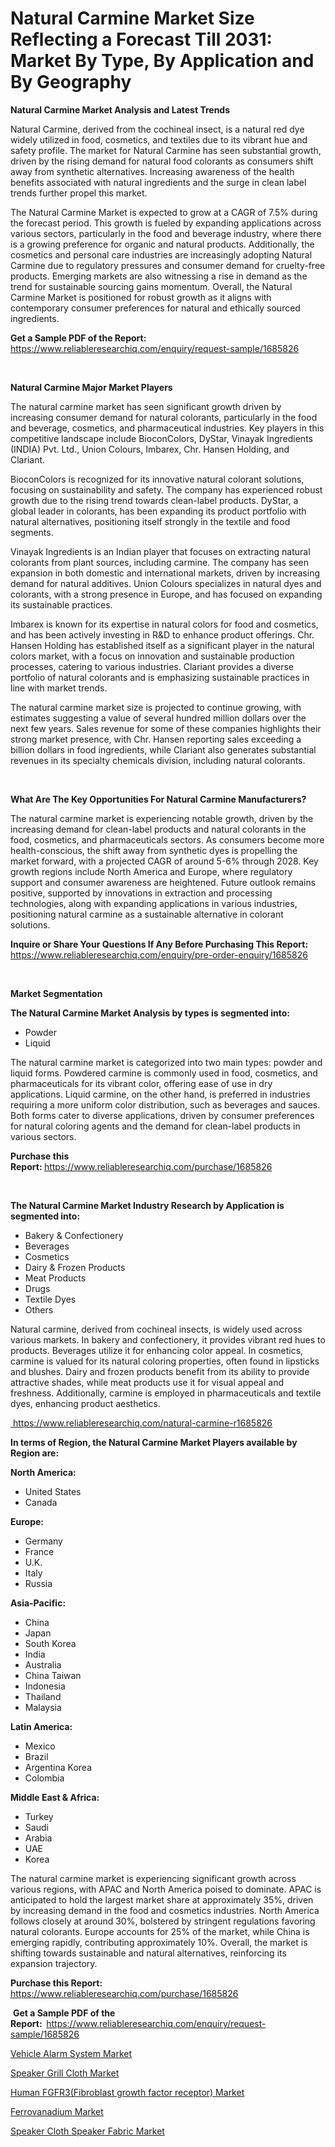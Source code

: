 <p><h1>Natural Carmine Market Size Reflecting a Forecast Till 2031: Market By Type, By Application and By Geography</h1></p><p><strong>Natural Carmine Market Analysis and Latest Trends</strong></p>
<p><p>Natural Carmine, derived from the cochineal insect, is a natural red dye widely utilized in food, cosmetics, and textiles due to its vibrant hue and safety profile. The market for Natural Carmine has seen substantial growth, driven by the rising demand for natural food colorants as consumers shift away from synthetic alternatives. Increasing awareness of the health benefits associated with natural ingredients and the surge in clean label trends further propel this market.</p><p>The Natural Carmine Market is expected to grow at a CAGR of 7.5% during the forecast period. This growth is fueled by expanding applications across various sectors, particularly in the food and beverage industry, where there is a growing preference for organic and natural products. Additionally, the cosmetics and personal care industries are increasingly adopting Natural Carmine due to regulatory pressures and consumer demand for cruelty-free products. Emerging markets are also witnessing a rise in demand as the trend for sustainable sourcing gains momentum. Overall, the Natural Carmine Market is positioned for robust growth as it aligns with contemporary consumer preferences for natural and ethically sourced ingredients.</p></p>
<p><strong>Get a Sample PDF of the Report:&nbsp;</strong> <a href="https://www.reliableresearchiq.com/enquiry/request-sample/1685826?utm_campaign=1138&utm_medium=2&utm_source=Github&utm_content=ia&utm_term=06102024&utm_id=natural-carmine">https://www.reliableresearchiq.com/enquiry/request-sample/1685826</a></p>
<p>&nbsp;</p>
<p><strong>Natural Carmine Major Market Players</strong></p>
<p><p>The natural carmine market has seen significant growth driven by increasing consumer demand for natural colorants, particularly in the food and beverage, cosmetics, and pharmaceutical industries. Key players in this competitive landscape include BioconColors, DyStar, Vinayak Ingredients (INDIA) Pvt. Ltd., Union Colours, Imbarex, Chr. Hansen Holding, and Clariant.</p><p>BioconColors is recognized for its innovative natural colorant solutions, focusing on sustainability and safety. The company has experienced robust growth due to the rising trend towards clean-label products. DyStar, a global leader in colorants, has been expanding its product portfolio with natural alternatives, positioning itself strongly in the textile and food segments.</p><p>Vinayak Ingredients is an Indian player that focuses on extracting natural colorants from plant sources, including carmine. The company has seen expansion in both domestic and international markets, driven by increasing demand for natural additives. Union Colours specializes in natural dyes and colorants, with a strong presence in Europe, and has focused on expanding its sustainable practices.</p><p>Imbarex is known for its expertise in natural colors for food and cosmetics, and has been actively investing in R&D to enhance product offerings. Chr. Hansen Holding has established itself as a significant player in the natural colors market, with a focus on innovation and sustainable production processes, catering to various industries. Clariant provides a diverse portfolio of natural colorants and is emphasizing sustainable practices in line with market trends.</p><p>The natural carmine market size is projected to continue growing, with estimates suggesting a value of several hundred million dollars over the next few years. Sales revenue for some of these companies highlights their strong market presence, with Chr. Hansen reporting sales exceeding a billion dollars in food ingredients, while Clariant also generates substantial revenues in its specialty chemicals division, including natural colorants.</p></p>
<p>&nbsp;</p>
<p><strong>What Are The Key Opportunities For Natural Carmine Manufacturers?</strong></p>
<p><p>The natural carmine market is experiencing notable growth, driven by the increasing demand for clean-label products and natural colorants in the food, cosmetics, and pharmaceuticals sectors. As consumers become more health-conscious, the shift away from synthetic dyes is propelling the market forward, with a projected CAGR of around 5-6% through 2028. Key growth regions include North America and Europe, where regulatory support and consumer awareness are heightened. Future outlook remains positive, supported by innovations in extraction and processing technologies, along with expanding applications in various industries, positioning natural carmine as a sustainable alternative in colorant solutions.</p></p>
<p><strong>Inquire or Share Your Questions If Any Before Purchasing This Report:</strong> <a href="https://www.reliableresearchiq.com/enquiry/pre-order-enquiry/1685826?utm_campaign=1138&utm_medium=2&utm_source=Github&utm_content=ia&utm_term=06102024&utm_id=natural-carmine">https://www.reliableresearchiq.com/enquiry/pre-order-enquiry/1685826</a></p>
<p>&nbsp;</p>
<p><strong>Market Segmentation</strong></p>
<p><strong>The Natural Carmine Market Analysis by types is segmented into:</strong></p>
<p><ul><li>Powder</li><li>Liquid</li></ul></p>
<p><p>The natural carmine market is categorized into two main types: powder and liquid forms. Powdered carmine is commonly used in food, cosmetics, and pharmaceuticals for its vibrant color, offering ease of use in dry applications. Liquid carmine, on the other hand, is preferred in industries requiring a more uniform color distribution, such as beverages and sauces. Both forms cater to diverse applications, driven by consumer preferences for natural coloring agents and the demand for clean-label products in various sectors.</p></p>
<p><strong>Purchase this Report:&nbsp;</strong><a href="https://www.reliableresearchiq.com/purchase/1685826?utm_campaign=1138&utm_medium=2&utm_source=Github&utm_content=ia&utm_term=06102024&utm_id=natural-carmine">https://www.reliableresearchiq.com/purchase/1685826</a></p>
<p>&nbsp;</p>
<p><strong>The Natural Carmine Market Industry Research by Application is segmented into:</strong></p>
<p><ul><li>Bakery & Confectionery</li><li>Beverages</li><li>Cosmetics</li><li>Dairy & Frozen Products</li><li>Meat Products</li><li>Drugs</li><li>Textile Dyes</li><li>Others</li></ul></p>
<p><p>Natural carmine, derived from cochineal insects, is widely used across various markets. In bakery and confectionery, it provides vibrant red hues to products. Beverages utilize it for enhancing color appeal. In cosmetics, carmine is valued for its natural coloring properties, often found in lipsticks and blushes. Dairy and frozen products benefit from its ability to provide attractive shades, while meat products use it for visual appeal and freshness. Additionally, carmine is employed in pharmaceuticals and textile dyes, enhancing product aesthetics.</p></p>
<p><a href="https://www.reliableresearchiq.com/natural-carmine-r1685826?utm_campaign=1138&utm_medium=2&utm_source=Github&utm_content=ia&utm_term=06102024&utm_id=natural-carmine">&nbsp;https://www.reliableresearchiq.com/natural-carmine-r1685826</a></p>
<p><strong>In terms of Region, the Natural Carmine Market Players available by Region are:</strong></p>
<p>
    <p> <strong> North America: </strong>
        <ul>
            <li>United States</li>
            <li>Canada</li>
        </ul>
        </p> 
    <p> <strong> Europe: </strong>
        <ul>
            <li>Germany</li>
            <li>France</li>
            <li>U.K.</li>
            <li>Italy</li>
            <li>Russia</li>
        </ul>
        </p> 
    <p> <strong> Asia-Pacific: </strong>
        <ul>
            <li>China</li>
            <li>Japan</li>
            <li>South Korea</li>
            <li>India</li>
            <li>Australia</li>
            <li>China Taiwan</li>
            <li>Indonesia</li>
            <li>Thailand</li>
            <li>Malaysia</li>
        </ul>
        </p> 
    <p> <strong> Latin America: </strong>
        <ul>
            <li>Mexico</li>
            <li>Brazil</li>
            <li>Argentina Korea</li>
            <li>Colombia</li>
        </ul>
        </p> 
    <p> <strong> Middle East & Africa: </strong>
        <ul>
            <li>Turkey</li>
            <li>Saudi</li>
            <li>Arabia</li>
            <li>UAE</li>
            <li>Korea</li>
        </ul>
    </p>
    </p>
<p><p>The natural carmine market is experiencing significant growth across various regions, with APAC and North America poised to dominate. APAC is anticipated to hold the largest market share at approximately 35%, driven by increasing demand in the food and cosmetics industries. North America follows closely at around 30%, bolstered by stringent regulations favoring natural colorants. Europe accounts for 25% of the market, while China is emerging rapidly, contributing approximately 10%. Overall, the market is shifting towards sustainable and natural alternatives, reinforcing its expansion trajectory.</p></p>
<p><strong>Purchase this Report: </strong><a href="https://www.reliableresearchiq.com/purchase/1685826?utm_campaign=1138&utm_medium=2&utm_source=Github&utm_content=ia&utm_term=06102024&utm_id=natural-carmine">https://www.reliableresearchiq.com/purchase/1685826</a></p>
<p>&nbsp;<strong>Get a Sample PDF of the Report:&nbsp;&nbsp;</strong><a href="https://www.reliableresearchiq.com/enquiry/request-sample/1685826?utm_campaign=1138&utm_medium=2&utm_source=Github&utm_content=ia&utm_term=06102024&utm_id=natural-carmine">https://www.reliableresearchiq.com/enquiry/request-sample/1685826</a></p>
<p><strong></strong></p>
<p><p><a href="https://www.linkedin.com/pulse/vehicle-alarm-system-market-revolution-2024-2031-trends-n2qze?utm_campaign=1138&utm_medium=2&utm_source=Github&utm_content=ia&utm_term=06102024&utm_id=natural-carmine">Vehicle Alarm System Market</a></p><p><a href="https://issuu.com/reportprime-2/docs/speaker-grill-cloth-market-size-203_6a5e0265e0e863?utm_campaign=1138&utm_medium=2&utm_source=Github&utm_content=ia&utm_term=06102024&utm_id=natural-carmine">Speaker Grill Cloth Market</a></p><p><a href="https://github.com/GreisGjoni464/Market-Research-Report-List-1/blob/main/human-fgfr3fibroblast-growth-factor-receptor-market.md?utm_campaign=1138&utm_medium=2&utm_source=Github&utm_content=ia&utm_term=06102024&utm_id=natural-carmine">Human FGFR3(Fibroblast growth factor receptor) Market</a></p><p><a href="https://www.linkedin.com/pulse/ferrovanadium-market-size-share-competitive-landscape-trend-udlce?utm_campaign=1138&utm_medium=2&utm_source=Github&utm_content=ia&utm_term=06102024&utm_id=natural-carmine">Ferrovanadium Market</a></p><p><a href="https://issuu.com/reportprime-2/docs/speaker-cloth-speaker-fabric-market_eb6bc2e9f2c977?utm_campaign=1138&utm_medium=2&utm_source=Github&utm_content=ia&utm_term=06102024&utm_id=natural-carmine">Speaker Cloth Speaker Fabric Market</a></p></p>